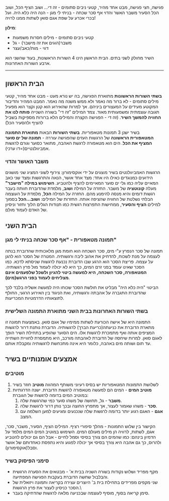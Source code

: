 פגישה, חצי פגישה, מבט אחד מהיר,
קטעי ניבים סתומים - זה די...
ושוב הציף הכל, ושוב הכל הסעיר
משבר האשר והדוי
אף סכר שכחה - בניתי לי מגן - 
הנה היה כלא היה.
ועל בכרי אכרע על שפת אגם סואן
לשתות ממנו לרויה!

**מילון**:
* קטעי ניבים סתומים - מילים חסרות משמעות
* משבר(הוגים את זה מישבר) - גל
* דווי - מות/כאב/עצר

השיר מחולק לשני בתים.
הבית הראשון הינו 4 השורות הראשונות, בעוד שהשני הוא ארבע השורות האחרונות.
***
## הבית הראשון
**בשתי השורות הראשונות** מתוארת הפגישה, בה יש נורא מעט - מבט אחד מהיר, קטעי מילים סתומים - לא ברור מה נאמר ולא ממש משנה מה נאמר. המבט המהיר והדיבור המקוטע מעידים על המעצורים ביניהם. אך למרות שהאירוע הוא קטן וקצר הוא מפעיל תגובה עוצמתית ומשמעותית מאוד.
צמד המילים "זה די" בשורה השנייה **פותח לנו את החוויה להמשך השיר**. (זה די - הפגישה הקצרה והמילים הלא ברורות מספיקות בשביל להציף ולהסעיר הכל)

בשיר ישנן 3 תמונות מטאפוריות.
**בשתי השורות** הבאות **מתוארת התמונה המטאפורית הראשונה** של הרגשות העזים שהפגישה עוררה - **תמונה של ים סוער המציף את הכל**. הים הוא מטאפורה לרגשת האהבה, מתואר כסוער וגורם לרגשות אמביוולנטיים(=דו ערכי).

### משבר האושר והדוי
הרגשות האמביוולנטים בשיר מוצגים על ידי אוקסימורון: צירוף לשוני המציג שני מושגים הידועים כמנוגדים כאילו היו אחד: מצד אחד אושר, הנאה והתרגשות ומצד שני כאב המאיים עליה כמו גלי ים סוער המאיימים להציף ולהטביע.
**השימוש במילה "מישבר"** מעלה **קונוטציה** של משבר.
החזרה על המילה **ושוב**, מלמדת שהדוברת חוותה בעבר רגשות דומים והיא מנסה להימנע מהם.
החזרה על המילה **הכל**, מלמדת על העוצמה הבלתי נשלטת של החוויה שהציפה אותה.
החזרות של המילים: **ושוב...הכל** בסמוך למילים **הציף והסעיר**, ממחישות התפרצות רגשית כמו תנודות הגלים הלוך וחזור וניסיון של האדם לעמוד מולם.

## הבית השני
### תמונה מטאפורית - "אף סכר שכחה בניתי לי מגן"
תמונה של סכר הנפרץ ע"י מים, סכר השכחה הוא חומת מגן מלאכותית שהדוברת בנתה לעצמה על מנת לשכוח, להדחיק את אהוב ליבה ורגשותיה. המטרה של הסכר הוא להגן על עצמה. פריצת הסכר הוא הרגע שבו הדוברת נכנעת לרגשות שניסתא לדכא. כמו הסכר שאינו עומד בפני זרם המים, כך היא לא יכולה לעמוד מול פרץ רגשותיה. **המטאפורה, סכר השכחה, היא למעשה ביטוי להגיון ולשכל שלפעמים אינם מצליחים לעמוד בפני הרגש(מים)**.

הביטוי "היה כלא היה" מבליט את חולשת הסכר שכוחו היה למעשה אשליה בלבד לכך שהדוברת התגברה על אהבתה ורגשותיה, ואת הניגוד בין האירוע הרגעי, החולף לתוצאותיו הדרמטיות המכריעות.

### בשתי השורות האחרונות בבית השני מתוארת התמונה השלישית
התמונה היא של אישה הכורעת לשתות ממימיו של אגם סואן. באמצעות תמונה זו מתארת הדוברת את כניעתה(כריעת הברך) לרגשותיה. הדוברת נותנת דרור לרגשות המציפים אותה ואף מתמכרת לרגשות אלו. הים הסוער שהופיע בתחילת השיר הופך לאגם סואן. למרות שיחסה של הדוברת לאהבתה מורכב, היא מתמסרת לחוויית השתייה עד תום ושותה מים באהבה, כלומר היא אינה מתכחשת לרגשותיה ומקבלת אותם.

## אמצעים אומנותיים בשיר
### מוטיבים
1. לשלושת התמונות המטאפוריות יש בסיס רעיוני משותף המהווה **מוטיב** חוזר בשיר
2. **מוטיב המים** - המים הם למעשה מטאפורה לרגשות הדוברת. ישנה הדרגתיות במוטיב המים בדומה לרגשות של הגוברת:
	1. **משבר** - גל, תחושה של משהו סוער כמי שהרגשות שלה.
	2. **סכר** - משהו שאמור לעצור, אך מתפרץ החוצה ובכך נותן דרור לרגשות שלה.
	3. **אגם** - האגם רגוע יותר בדומה לרגשות שלה שנכנעים ומגיעים למען השלמה עם המצב.

הקישור בין שלוש התמונות - מהלך סיפורי רציף.
המילים הציף, הסעיר, משבר, סכר, אגם, לשתות, לרוויה הן מילים מעולם המים. השימוש במוטיב המים המים מלמד על הדמיון בינהם: כמו שהמים הם צורך בסיסי וסמל לחיים - אבל הם גם יכולים להטביע ולהרוס, כך גם אהבה היא צורך בסיסי אך יכולה לפגוע והיא נתפסת כאחדותם של אושר וסבל(אוקסימורון).

### סימני הפיסוק בשיר
- מקף מפריד ושלוש נקודות בשורה השניה בבית א' - מבטאים את הסערה הרגשית והבלבול שחשה הדוברת בעקבות הפגישה המפתיעה.
- שני מקפים מפרידים בתחילת בית ב' היוצרים עצירה בקריאה ותמונה ויזואלית של הסכר כניסיון לעצור את פרץ הרגשות.\
- סימן קריאה בסוף, מוסיף לעוצמה שבכניעה מלאה לרגשות שהדחיקה בעבר.

